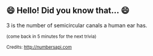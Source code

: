 ## :smile: Hello! Did you know that... :smile:
3 is the number of semicircular canals a human ear has.

<sup>(come back in 5 minutes for the next trivia)</sup>


<sup>Credits: http://numbersapi.com</sup>
